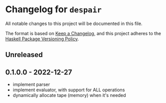 # Changelog for `despair`

All notable changes to this project will be documented in this file.

The format is based on [Keep a Changelog](https://keepachangelog.com/en/1.0.0/),
and this project adheres to the
[Haskell Package Versioning Policy](https://pvp.haskell.org/).

## Unreleased

## 0.1.0.0 - 2022-12-27

- implement parser
- implement evaluator, with support for ALL operations
- dynamically allocate tape (memory) when it's needed
